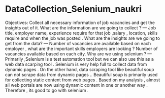 # DataCollection_Selenium_naukri
Objectives:
Collect all necessary information of job vacancies and get the insights out of it.
What are the information are we going to collect ? — Job title, employer name, experience require for that job ,salary , location, skills require and when the job was posted .
What are the insights are we going to get from the data? — Number of vacancies are available based on each employer , what are the important skills employers are looking ? Number of vacancies available based on each city.
Why are we using selenium ? — Primarily ,Selenium is a test automation tool but we can also use this as a web data scarping tool . Selenium is very help full to collect data from dynamic pages . On the other hand, data scraping tool like beautiful soup can not scrape data from dynamic pages .. Beautiful soup is primarily used for collecting static content from web pages . Based on my analysis , almost all web portals are now using dynamic content in one or another way . Therefore , its good to go with selenium .
